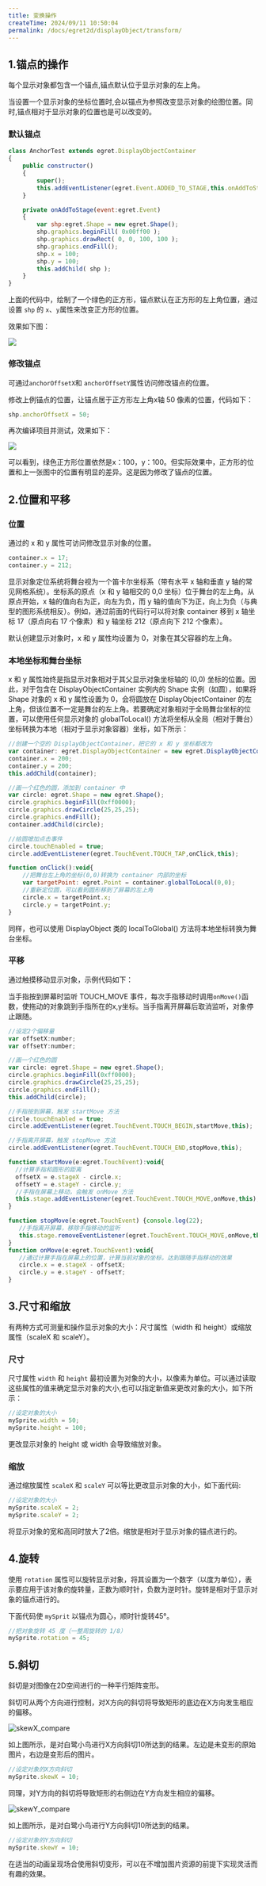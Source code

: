 ```yaml
---
title: 变换操作
createTime: 2024/09/11 10:50:04
permalink: /docs/egret2d/displayObject/transform/
---
```


## 1.锚点的操作
每个显示对象都包含一个锚点,锚点默认位于显示对象的左上角。

当设置一个显示对象的坐标位置时,会以锚点为参照改变显示对象的绘图位置。同时,锚点相对于显示对象的位置也是可以改变的。

### 默认锚点

```javascript
class AnchorTest extends egret.DisplayObjectContainer
{
    public constructor()
    {
        super();
        this.addEventListener(egret.Event.ADDED_TO_STAGE,this.onAddToStage,this);
    }

    private onAddToStage(event:egret.Event)
    {
        var shp:egret.Shape = new egret.Shape();
        shp.graphics.beginFill( 0x00ff00 );
        shp.graphics.drawRect( 0, 0, 100, 100 );
        shp.graphics.endFill();
        shp.x = 100;
        shp.y = 100;
        this.addChild( shp );
    }
}
```

上面的代码中，绘制了一个绿色的正方形，锚点默认在正方形的左上角位置，通过设置 `shp` 的 `x`、`y`属性来改变正方形的位置。

效果如下图：

![](556535128a4a2.png)

### 修改锚点

可通过`anchorOffsetX`和 `anchorOffsetY`属性访问修改锚点的位置。

修改上例锚点的位置，让锚点居于正方形左上角x轴 50 像素的位置，代码如下：

```javascript
shp.anchorOffsetX = 50;
```

再次编译项目并测试，效果如下：

![](556535128b8ba.png)

可以看到，绿色正方形位置依然是x：100，y：100。但实际效果中，正方形的位置和上一张图中的位置有明显的差异。这是因为修改了锚点的位置。

## 2.位置和平移

### 位置
通过的 x 和 y 属性可访问修改显示对象的位置。

``` javascript
container.x = 17;
container.y = 212;
```

显示对象定位系统将舞台视为一个笛卡尔坐标系（带有水平 x 轴和垂直 y 轴的常见网格系统）。坐标系的原点（x 和 y 轴相交的 0,0 坐标）位于舞台的左上角。从原点开始，x 轴的值向右为正，向左为负，而 y 轴的值向下为正，向上为负（与典型的图形系统相反）。例如，通过前面的代码行可以将对象 container 移到 x 轴坐标 17（原点向右 17 个像素）和 y 轴坐标 212（原点向下 212 个像素）。

默认创建显示对象时，x 和 y 属性均设置为 0，对象在其父容器的左上角。

### 本地坐标和舞台坐标

x 和 y 属性始终是指显示对象相对于其父显示对象坐标轴的 (0,0) 坐标的位置。因此，对于包含在 DisplayObjectContainer 实例内的 Shape 实例（如圆），如果将 Shape 对象的 x 和 y 属性设置为 0，会将圆放在 DisplayObjectContainer 的左上角，但该位置不一定是舞台的左上角。若要确定对象相对于全局舞台坐标的位置，可以使用任何显示对象的 globalToLocal() 方法将坐标从全局（相对于舞台）坐标转换为本地（相对于显示对象容器）坐标，如下所示：
 
```javascript
//创建一个空的 DisplayObjectContainer，把它的 x 和 y 坐标都改为
var container: egret.DisplayObjectContainer = new egret.DisplayObjectContainer();
container.x = 200;
container.y = 200;
this.addChild(container);

//画一个红色的圆，添加到 container 中
var circle: egret.Shape = new egret.Shape();
circle.graphics.beginFill(0xff0000);
circle.graphics.drawCircle(25,25,25);
circle.graphics.endFill();
container.addChild(circle);

//给圆增加点击事件
circle.touchEnabled = true;
circle.addEventListener(egret.TouchEvent.TOUCH_TAP,onClick,this);

function onClick():void{
    //把舞台左上角的坐标(0,0)转换为 container 内部的坐标
    var targetPoint: egret.Point = container.globalToLocal(0,0);
    //重新定位圆，可以看到圆形移到了屏幕的左上角
    circle.x = targetPoint.x;
    circle.y = targetPoint.y;
}
```

同样，也可以使用 DisplayObject 类的 localToGlobal() 方法将本地坐标转换为舞台坐标。

### 平移

通过触摸移动显示对象，示例代码如下：

当手指按到屏幕时监听 TOUCH_MOVE 事件，每次手指移动时调用`onMove()`函数，使拖动的对象跳到手指所在的x,y坐标。当手指离开屏幕后取消监听，对象停止跟随。

```javascript
//设定2个偏移量
var offsetX:number;
var offsetY:number;

//画一个红色的圆
var circle: egret.Shape = new egret.Shape();
circle.graphics.beginFill(0xff0000);
circle.graphics.drawCircle(25,25,25);
circle.graphics.endFill();
this.addChild(circle);

//手指按到屏幕，触发 startMove 方法
circle.touchEnabled = true;
circle.addEventListener(egret.TouchEvent.TOUCH_BEGIN,startMove,this);

//手指离开屏幕，触发 stopMove 方法
circle.addEventListener(egret.TouchEvent.TOUCH_END,stopMove,this);

function startMove(e:egret.TouchEvent):void{
  //计算手指和圆形的距离
  offsetX = e.stageX - circle.x;
  offsetY = e.stageY - circle.y;
  //手指在屏幕上移动，会触发 onMove 方法
  this.stage.addEventListener(egret.TouchEvent.TOUCH_MOVE,onMove,this);
}

function stopMove(e:egret.TouchEvent) {console.log(22);
   //手指离开屏幕，移除手指移动的监听
   this.stage.removeEventListener(egret.TouchEvent.TOUCH_MOVE,onMove,this);
}
function onMove(e:egret.TouchEvent):void{
   //通过计算手指在屏幕上的位置，计算当前对象的坐标，达到跟随手指移动的效果
   circle.x = e.stageX - offsetX;
   circle.y = e.stageY - offsetY;
}
```
 
## 3.尺寸和缩放

有两种方式可测量和操作显示对象的大小：尺寸属性（width 和 height）或缩放属性（scaleX 和 scaleY）。

### 尺寸
尺寸属性 `width` 和 `height` 最初设置为对象的大小，以像素为单位。可以通过读取这些属性的值来确定显示对象的大小,也可以指定新值来更改对象的大小，如下所示：

```  javascript
//设定对象的大小
mySprite.width = 50;
mySprite.height = 100;
```
更改显示对象的 height 或 width 会导致缩放对象。

### 缩放

通过缩放属性 `scaleX` 和 `scaleY` 可以等比更改显示对象的大小，如下面代码:

```javascript
//设定对象的大小
mySprite.scaleX = 2;
mySprite.scaleY = 2;
```

将显示对象的宽和高同时放大了2倍。缩放是相对于显示对象的锚点进行的。

## 4.旋转

使用 `rotation` 属性可以旋转显示对象，将其设置为一个数字（以度为单位），表示要应用于该对象的旋转量，正数为顺时针，负数为逆时针。旋转是相对于显示对象的锚点进行的。

下面代码使 `mySprit` 以锚点为圆心，顺时针旋转45°。

```javascript
//把对象旋转 45 度（一整周旋转的 1/8）
mySprite.rotation = 45;
```

## 5.斜切

斜切是对图像在2D空间进行的一种平行矩阵变形。

斜切可从两个方向进行控制，对X方向的斜切将导致矩形的底边在X方向发生相应的偏移。

![skewX_compare][]    

如上图所示，是对白鹭小鸟进行X方向斜切10所达到的结果。左边是未变形的原始图片，右边是变形后的图片。  

```javascript
//设定对象的X方向斜切
mySprite.skewX = 10;
```

同理，对Y方向的斜切将导致矩形的右侧边在Y方向发生相应的偏移。

![skewY_compare][]    

如上图所示，是对白鹭小鸟进行Y方向斜切10所达到的结果。   

[skewX_compare]: skewX_compare.png
[skewY_compare]: skewY_compare.png

```javascript
//设定对象的Y方向斜切
mySprite.skewY = 10;
```

在适当的动画呈现场合使用斜切变形，可以在不增加图片资源的前提下实现灵活而有趣的效果。   

